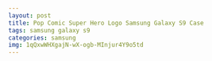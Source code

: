 ```yaml
---
layout: post
title: Pop Comic Super Hero Logo Samsung Galaxy S9 Case
tags: samsung galaxy s9
categories: samsung
img: 1qQxwWHXgajN-wX-ogb-MInjur4Y9o5td
---
```

